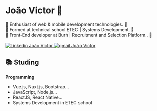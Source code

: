 # João Victor 🤠

🚀 Enthusiast of web & mobile development technologies. 🚀<br>
🚀 Formed at technical school ETEC | Systems Development. 🚀<br>
🚀 Front-End developer at Burh | Recruitment and Selection Platform.. 🚀<br><br>
  <a href="https://www.linkedin.com/in/joao-vict0r/">
        <img 
            alt="Linkedin João Victor" 
            src="https://img.shields.io/badge/-João%20Victor-%230077b5?style=flat-square&logo=linkedin">
   </a>
  <a href="mailto:joaovictorcsantos13@gmail.com">
        <img 
            alt="gmail João Victor" 
            src="https://img.shields.io/badge/-joaovictorcsantos13@gmail.com-%23c14438?style=flat-square&logo=gmail&logoColor=white">
   </a>


## :books: Studing


<strong>Programming</strong>
<ul>
  <li>Vue.js, Nuxt.js, Bootstrap...</li>  
  <li>JavaScript, Node.js...</li>
  <li>ReactJS, React Native...</li>
  <li>Systems Development in ETEC school</li>
</ul>

